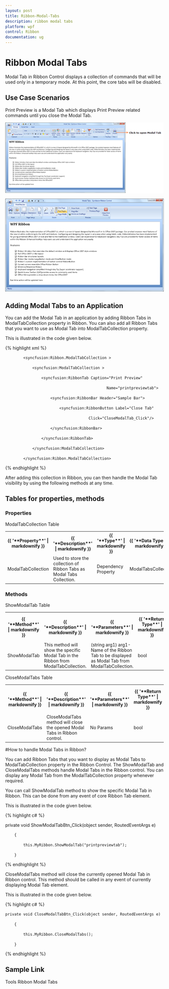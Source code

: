 ```yaml
---
layout: post
title: Ribbon-Modal-Tabs
description: ribbon modal tabs
platform: wpf
control: Ribbon
documentation: ug
---
```


# Ribbon Modal Tabs

Modal Tab in Ribbon Control displays a collection of commands that will be used only in a temporary mode. At this point, the core tabs will be disabled.

## Use Case Scenarios

Print Preview is a Modal Tab which displays Print Preview related commands until you close the Modal Tab.



![C:/Users/sureshkumarc/Desktop/modal Tabs/ModalTab10.png](Ribbon-Modal-Tabs_images/Ribbon-Modal-Tabs_img1.png)




![C:/Users/sureshkumarc/Desktop/modal Tabs/Modal Tab2.png](Ribbon-Modal-Tabs_images/Ribbon-Modal-Tabs_img2.png)




## Adding Modal Tabs to an Application 

You can add the Modal Tab in an application by adding Ribbon Tabs in ModalTabCollection property in Ribbon. You can also add all Ribbon Tabs that you want to use as Modal Tab into ModalTabCollection property. 

This is illustrated in the code given below.

{% highlight xml %}

    

            <syncfusion:Ribbon.ModalTabCollection >

                <syncfusion:ModalTabCollection >

                    <syncfusion:RibbonTab Caption="Print Preview" 

                                                 Name="printpreviewtab">

                        <syncfusion:RibbonBar Header="Sample Bar">

                            <syncfusion:RibbonButton Label="Close Tab"                                                  

                                         Click="CloseModalTab_Click"/>

                        </syncfusion:RibbonBar>

                    </syncfusion:RibbonTab>

                </syncfusion:ModalTabCollection>

            </syncfusion:Ribbon.ModalTabCollection>

 {% endhighlight %}







After adding this collection in Ribbon, you can then handle the Modal Tab visibility by using the following methods at any time.

## Tables for properties, methods



### Properties



ModalTabCollection Table

<table>
<tr>
<th>
{{ '**Property**' | markdownify }}</th><th>
{{ '**Description**' | markdownify }}</th><th>
{{ '**Type**' | markdownify }}</th><th>
{{ '**Data Type**' | markdownify }}</th><th>
{{ '**Default Value**' | markdownify }}</th></tr>
<tr>
<td>
ModalTabCollection</td><td>
Used to store the collection of Ribbon Tabs as Modal Tabs Collection.</td><td>
 Dependency Property</td><td>
ModalTabsCollection </td><td>
Null Collection</td></tr>
</table>


### Methods



ShowModalTab Table

<table>
<tr>
<th>
{{ '**Method**' | markdownify }}</th><th>
{{ '**Description**' | markdownify }}</th><th>
{{ '**Parameters**' | markdownify }}</th><th>
{{ '**Return Type**' | markdownify }}</th><th>
{{ '**Reference links**' | markdownify }}</th></tr>
<tr>
<td>
ShowModalTab</td><td>
This method will show the specific Modal Tab in the Ribbon from ModalTabCollection. </td><td>
(string arg1) arg1- Name of the Ribbon Tab to be displayed as Modal Tab from ModalTabCollection.</td><td>
bool </td><td>
How to Show a ModalTab?</td></tr>
</table>


CloseModalTabs Table

<table>
<tr>
<th>
{{ '**Method**' | markdownify }}</th><th>
{{ '**Description**' | markdownify }}</th><th>
{{ '**Parameters**' | markdownify }}</th><th>
{{ '**Return Type**' | markdownify }}</th><th>
{{ '**Reference links**' | markdownify }}</th></tr>
<tr>
<td>
CloseModalTabs</td><td>
CloseModalTabs method will close the opened Modal Tabs in Ribbon control.</td><td>
 No Params</td><td>
bool </td><td>
How to close ModalTabs?</td></tr>
</table>


#How to handle Modal Tabs in Ribbon?

You can add Ribbon Tabs that you want to display as Modal Tabs to ModalTabCollection property in the Ribbon Control. The ShowModalTab and CloseModalTabs methods handle Modal Tabs in the Ribbon control. You can display any Modal Tab from the ModalTabCollection property whenever required. 

You can call ShowModalTab method to show the specific Modal Tab in Ribbon. This can be done from any event of core Ribbon Tab element.

This is illustrated in the code given below.

{% highlight c# %}
 
   



private void ShowModalTabBtn_Click(object sender, RoutedEventArgs e)

        {

            this.MyRibbon.ShowModalTab("printpreviewtab");

        }

 {% endhighlight %}







CloseModalTabs method will close the currently opened Modal Tab in Ribbon control. This method should be called in any event of currently displaying Modal Tab element.

This is illustrated in the code given below.

{% highlight c# %}
 
 
    private void CloseModalTabBtn_Click(object sender, RoutedEventArgs e)

        {

            this.MyRibbon.CloseModalTabs();

        }

 {% endhighlight %}









## Sample Link

Tools  Ribbon   Modal Tabs

